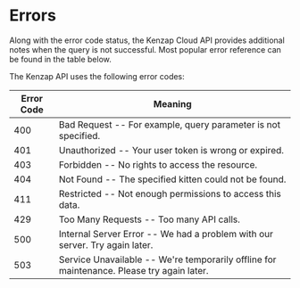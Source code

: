 # Errors

<aside class="notice">
Along with the error code status, the Kenzap Cloud API provides additional notes when the query is not successful. Most popular error reference can be found in the table below.
</aside>

The Kenzap API uses the following error codes:


Error Code | Meaning
---------- | -------
400 | Bad Request -- For example, query parameter is not specified.
401 | Unauthorized -- Your user token is wrong or expired.
403 | Forbidden -- No rights to access the resource.
404 | Not Found -- The specified kitten could not be found.
411 | Restricted --  Not enough permissions to access this data.
429 | Too Many Requests -- Too many API calls.
500 | Internal Server Error -- We had a problem with our server. Try again later.
503 | Service Unavailable -- We're temporarily offline for maintenance. Please try again later.
